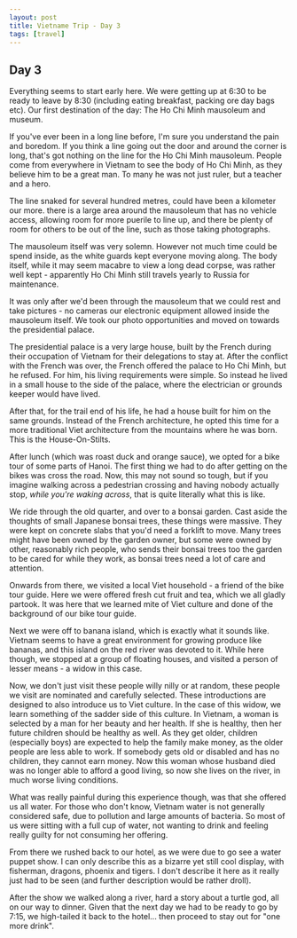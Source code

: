 ```yaml
---
layout: post
title: Vietname Trip - Day 3
tags: [travel]
---
```


## Day 3

Everything seems to start early here. We were getting up at 6:30 to be ready to leave by 8:30 (including eating breakfast, packing ore day bags etc). Our first destination of the day: The Ho Chi Minh mausoleum and museum.

If you've ever been in a long line before, I'm sure you understand the pain and boredom. If you think a line going out the door and around the corner is long, that's got nothing on the line for the Ho Chi Minh mausoleum. People come from everywhere in Vietnam to see the body of Ho Chi Minh, as they believe him to be a great man. To many he was not just ruler, but a teacher and a hero.

The line snaked for several hundred metres, could have been a kilometer our more. there is a large area around the mausoleum that has no vehicle access, allowing room for more puerile to line up, and there be plenty of room for others to be out of the line, such as those taking photographs.

The mausoleum itself was very solemn. However not much time could be spend inside, as the white guards kept everyone moving along. The body itself, while it may seem macabre to view a long dead corpse, was rather well kept - apparently Ho Chi Minh still travels yearly to Russia for maintenance.

It was only after we'd been through the mausoleum that we could rest and take pictures - no cameras our electronic equipment allowed inside the mausoleum itself. We took our photo opportunities and moved on towards the presidential palace.

The presidential palace is a very large house, built by the French during their occupation of Vietnam for their delegations to stay at. After the conflict with the French was over, the French offered the palace to Ho Chi Minh, but he refused. For him, his living requirements were simple. So instead he lived in a small house to the side of the palace, where the electrician or grounds keeper would have lived.

After that, for the trail end of his life, he had a house built for him on the same grounds. Instead of the French architecture, he opted this time for a more traditional Viet architecture from the mountains where he was born. This is the House-On-Stilts.

After lunch (which was roast duck and orange sauce), we opted for a bike tour of some parts of Hanoi. The first thing we had to do after getting on the bikes was cross the road. Now, this may not sound so tough, but if you imagine walking across a pedestrian crossing and having nobody actually stop, _while you're waking across_, that is quite literally what this is like.

We ride through the old quarter, and over to a bonsai garden. Cast aside the thoughts of small Japanese bonsai trees, these things were massive. They were kept on concrete slabs that you'd need a forklift to move. Many trees might have been owned by the garden owner, but some were owned by other, reasonably rich people, who sends their bonsai trees too the garden to be cared for while they work, as bonsai trees need a lot of care and attention.

Onwards from there, we visited a local Viet household - a friend of the bike tour guide. Here we were offered fresh cut fruit and tea, which we all gladly partook. It was here that we learned mite of Viet culture and done of the background of our bike tour guide.

Next we were off to banana island, which is exactly what it sounds like. Vietnam seems to have a great environment for growing produce like bananas, and this island on the red river was devoted to it. While here though, we stopped at a group of floating houses, and visited a person of lesser means - a widow in this case.

Now, we don't just visit these people willy nilly or at random, these people we visit are nominated and carefully selected. These introductions are designed to also introduce us to Viet culture. In the case of this widow, we learn something of the sadder side of this culture. In Vietnam, a woman is selected by a man for her beauty and her health. If she is healthy, then her future children should be healthy as well. As they get older, children (especially boys) are expected to help the family make money, as the older people are less able to work. If somebody gets old or disabled and has no children, they cannot earn money. Now this woman whose husband died was no longer able to afford a good living, so now she lives on the river, in much worse living conditions.

What was really painful during this experience though, was that she offered us all water. For those who don't know, Vietnam water is not generally considered safe, due to pollution and large amounts of bacteria. So most of us were sitting with a full cup of water, not wanting to drink and feeling really guilty for not consuming her offering.

From there we rushed back to our hotel, as we were due to go see a water puppet show. I can only describe this as a bizarre yet still cool display, with fisherman, dragons, phoenix and tigers. I don't describe it here as it really just had to be seen (and further description would be rather droll).

After the show we walked along a river, hard a story about a turtle god, all on our way to dinner. Given that the next day we had to be ready to go by 7:15, we high-tailed it back to the hotel... then proceed to stay out for "one more drink".

